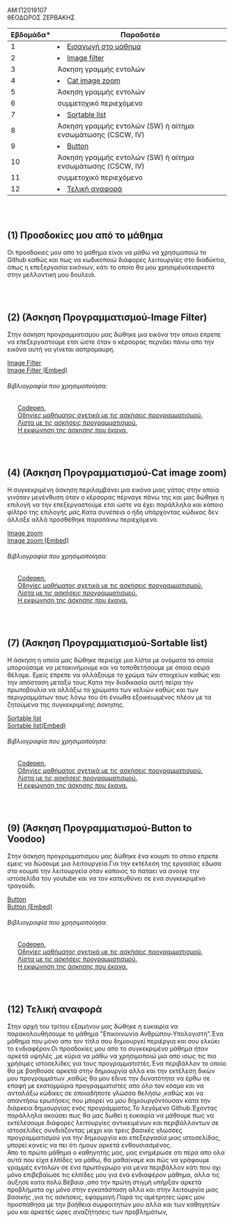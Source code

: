 AM:Π2019107
<br>θΕΟΔΩΡΟΣ ΖΕΡΒΑΚΗΣ



| Εβδομάδα* | Παραδοτέο |
| --- | --- |
| 1 | <li><a href="#Εισαγωγή στο μάθημα"><span class="toctext">Εισαγωγή στο μάθημα</span></a> |
| 2 | <li><a href="#Image Processing"><span class="toctext">Image filter</span></a>|
| 3 | Άσκηση γραμμής εντολών |
| 4 | <li><a href="#Cat image zoom"><span class="toctext">Cat image zoom</span></a>
| 5 | Άσκηση γραμμής εντολών |
| 6 | συμμετοχικό περιεχόμενο |
| 7 | <li><a href="#Sortable list"><span class="toctext">Sortable list</span></a> |
| 8 |  Άσκηση γραμμής εντολών (SW) ή αίτημα ενσωμάτωσης (CSCW, IV) |
| 9 | <li><a href="#Button"><span class="toctext">Button</span></a> |
| 10 | Άσκηση γραμμής εντολών (SW) ή αίτημα ενσωμάτωσης (CSCW, IV) | 
| 11 | συμμετοχικό περιεχόμενο |
| 12 | <li><a href="#Τελική αναφορά"><span class="toctext">Τελική αναφορά</span></a>|


<br><br>
<h2><span id="Προσδοκίες μου από το μάθημα">(1) Προσδοκίες μου από το μάθημα</span></h2>
Οι προσδοκιες μου απο το μαθημα είναι να μάθω να χρησιμοποιώ το Github καθώς και πως να κωδικοποιώ διάφορες λειτουργίες στο διαδύκτιο,
όπως η επεξεργασία εικόνων, κάτι το οποίο θα μου χρησιμέυσειαρκετά στην μελλοντικη μου δουλειά.

<br><br>
<h2><span id="Image Processing">(2)  (Άσκηση Προγραμματισμού-Image Filter)</span></h2>
<p>Στην άσκηση προγραμματισμου μας δώθηκε μια εικόνα την οποια έπρεπε να επεξεργαστούμε ετσι ώστε όταν ο κέρσορας
  περνάει πάνω απο την εικόνα αυτή να γίνεται ασπρομαυρη.
 
<a href="https://github.com/TheodoreZ-107/site/blob/master/_remix/image-filter.md">Image Filter</a>
<br><a href="https://optimistic-haibt-3ceed7.netlify.app/remix/image-filter/">Image Filter (Embed)</a>
<h6>Βιβλιογραφία που χρησιμοποίησα:</h6>
<ul> <a href="https://codepen.io">Codepen.</a>
<br> <a href="https://courses-ionio.github.io/projects/remix/">Οδηγίες μαθήματος σχετικά με τις ασκήσεις προγραμματισμού.</a>
<br> <a href="https://pibook.epidro.me/remix/">Λίστα με τις ασκήσεις προγραμματισμού.</a>
<br> <a href="https://pibook.epidro.me/remix/image-filter/">Η εκφώνηση της άσκησης που έκανα.</a></ul>

<br><br>
<h2><span id="Cat image zoom">(4)  (Άσκηση Προγραμματισμού-Cat image zoom)</span></h2>
<p>Η συγκεκριμένη άσκηση περιλαμβάνει μια εικόνα μιας γάτας στην οποία γινόταν μεγένθυση όταν ο κέρσορας πέρναγε πάνω της και μας δώθηκε η επιλογή να 
  την επεξεργαστούμε ετσι ώστε να έχει παράλληλα και κάποιο φίλτρο της επιλογής μας.Κατα συνέπεια ο ήδη υπάρχοντας κώδικας δεν άλλαξε αλλά προσθέθηκε
  παραπάνω περιεχόμενο.
  
<a href="https://github.com/TheodoreZ-107/site/blob/master/_remix/image-zoom.md">Image zoom</a>
<br><a href="https://optimistic-haibt-3ceed7.netlify.app/remix/image-zoom/">Image zoom (Embed)</a>
<h6>Βιβλιογραφία που χρησιμοποίησα:</h6>
<ul> <a href="https://codepen.io">Codepen.</a>
<br> <a href="https://courses-ionio.github.io/projects/remix/">Οδηγίες μαθήματος σχετικά με τις ασκήσεις προγραμματισμού.</a>
<br> <a href="https://pibook.epidro.me/remix/">Λίστα με τις ασκήσεις προγραμματισμού.</a>
<br> <a href="https://pibook.epidro.me/remix/image zoom/">Η εκφώνηση της άσκησης που έκανα.</a></ul>

<br><br>
<h2><span id="Sortable list">(7)  (Άσκηση Προγραμματισμού-Sortable list)</span></h2>
<p>Η άσκηση η οποία μας δώθηκε περιείχε μια λίστα με ονόματα τα οποία μπορούσαμε να μετακινήμουμε και να τοποθετήσουμε με όποια σειρά θέλαμε.
  Εμείς έπρεπε να αλλάξουμε το χρώμα τών στοιχείων καθώς και την απόσταση μεταξύ τους.Κατα την διαδικασία αυτή πείρα την πρωτοβουλία να αλλάξω τα χρώματα
  των κελιών καθώς και των περιγραμμάτων τους λόγω του ότι ένιωθα εξοικειωμένος πλέον με τα ζητούμενα της συγκεκριμένης άσκησης.
  
<a href="https://github.com/TheodoreZ-107/site/blob/master/_remix/sortable-list.md">Sortable list</a>
<br><a href="https://optimistic-haibt-3ceed7.netlify.app/remix/sortable-list/">Sortable list(Embed)</a>
<h6>Βιβλιογραφία που χρησιμοποίησα:</h6>
<ul> <a href="https://codepen.io">Codepen.</a>
<br> <a href="https://courses-ionio.github.io/projects/remix/">Οδηγίες μαθήματος σχετικά με τις ασκήσεις προγραμματισμού.</a>
<br> <a href="https://pibook.epidro.me/remix/">Λίστα με τις ασκήσεις προγραμματισμού.</a>
<br> <a href="https://pibook.epidro.me/remix/sortable list/">Η εκφώνηση της άσκησης που έκανα.</a></ul>

<br><br>
<h2><span id="Button">(9)  (Άσκηση Προγραμματισμού-Button to Voodoo)</span></h2>
<p>Στην άσκηση προγραμματισμου μας δώθηκε ένα κουμπι το οποιο επρεπε εμεις να δώσουμε μια λειτουργεία.Για την εκτέλεση της εργασίας 
  εδωσα στο κουμπί την λειτουργεία οταν καποιος το παταει να ανοιγε την ιστοσελίδα του youtube και να τον κατευθύνει σε ενα συγκεκριμένο
  τραγούδι.
 
<a href="https://github.com/TheodoreZ-107/site/blob/master/_remix/button.md">Button</a>
<br><a href="https://optimistic-haibt-3ceed7.netlify.app/remix/button/">Button (Embed)</a>
<h6>Βιβλιογραφία που χρησιμοποίησα:</h6>
<ul> <a href="https://codepen.io">Codepen.</a>
<br> <a href="https://courses-ionio.github.io/projects/remix/">Οδηγίες μαθήματος σχετικά με τις ασκήσεις προγραμματισμού.</a>
<br> <a href="https://pibook.epidro.me/remix/">Λίστα με τις ασκήσεις προγραμματισμού.</a>
<br> <a href="https://pibook.epidro.me/remix/button/">Η εκφώνηση της άσκησης που έκανα.</a></ul>

<br><br>
<h2><span id="Τελική αναφορά">(12) Τελική αναφορά</span></h2>
 Στην αρχή του τρίτου εξαμήνου μας δώθηκε η ευκαιρία να παρακολουθήσουμε το μάθημα "Επικοινωνία Ανθρώπου-Υπολογιστή".Ένα μάθημα που μόνο απο τον τίτλο σου δημιουργεί περιέργια 
και σου ελκύει το ενδιαφέρον.Οι προσδοκίες μου απο το συγκεκριμένο μάθημα ήταν αρκετά υψηλές ,με κύρια να μάθω να χρησιμοποιώ μια απο ισως τις πιο χρήσιμες ιστοσελίδες για τους
προγραμματιστές.Ένα περιβάλλον το οποίο θα με βοηθούσε αρκετά στην δημιουργία αλλα και την εκτέλεση δικών μου προγραμμάτων ,καθώς θα μου έδινε την δυνατότητα να έρθω σε επαφή με 
εκατομμύρια προγραμματιστες απο όλο τον κόσμο και να ανταλάξω κώδικες σε όποιαδήποτε γλώσσα θελήσω ,καθώς και να απαντήσω ερωτήσεις που μπορεί να μου δημιουργόντουσαν κατα την 
διάρκεια δημιουργίας ενός προγράμματος.Το λεγόμενο Github.Έχοντας παράλληλα ακούσει πως θα μας δωθεί η ευκαιρία να μάθουμε πως να εκτελέσουμε διάφορες λειτουργίες αντικειμένων 
και περιβάλλοντων σε ιστοσελίδες συνδιάζοντας μεχρι και τρεις βασικές γλώσσες προγραμματισμού για την δημιουργία και επεξεργασία μιας ιστοσελίδας, μπορεί κανείς να πει ότι ήμουν 
αρκετά ενθουσιασμένος. 
 <br> Απο το πρώτο μάθημα ο καθηγητής μας, μας ενημέρωσε οτι πέρα απο ολα αυτά που είχα ελπίδες να μάθω, θα μαθαίναμε και πώς να γράφουμε γραμμές εντολών σε ένα πρωτόγρωρο για 
 μενα περιβάλλον κάτι που οχι μόνο επιβεβαίωσε τις ελπίδες μου για ένα ενδιαφέρον μάθημα, αλλα τις άυξησε κατα πολύ.Βέβαια ,απο την πρώτη στιγμή υπήρξαν αρκετά προβλήματα οχι 
 μόνο στην εγκατάσταση αλλα και στην λειτουργία μιας βασικής ,για τις ασκήσεις, εφαρμογή.Παρά τις αμέτρητες ώρες μου προσπάθησα με την βοήθεια συμφοιτητών μου αλλα και των 
 καθηγητών μου και αρκετές ώρες αναζήτησεις των προβλημάτων, </br>


